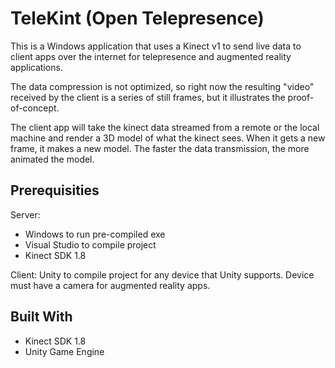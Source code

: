 # TeleKint (Open Telepresence)

This is a Windows application that uses a Kinect v1 to send live data to client apps over the internet for telepresence and augmented reality applications.

The data compression is not optimized, so right now the resulting "video" received by the client is a series of still frames, but it illustrates the proof-of-concept. 

The client app will take the kinect data streamed from a remote or the local machine and render a 3D model of what the kinect sees. When it gets a new frame, it makes a new model. The faster the data transmission, the more animated the model.

## Prerequisities

Server:
* Windows to run pre-compiled exe
* Visual Studio to compile project
* Kinect SDK 1.8
  
Client:
  Unity to compile project for any device that Unity supports. Device must have a camera for augmented reality apps. 
  

## Built With

* Kinect SDK 1.8
* Unity Game Engine

